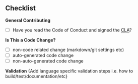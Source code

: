 <!--
Thank you for your pull request. Please provide a description below.
-->

## **Checklist**
<!-- For completed items, change [ ] to [x]. -->

**General Contributing**
- [ ] Have you read the Code of Conduct and signed the [CLA](https://opensource.dropbox.com/cla/)?

**Is This a Code Change?**
- [ ] non-code related change (markdown/git settings etc)
- [ ] auto-generated code change
- [ ] non-auto-generated code change

**Validation**
{Add language specific validation steps i.e. how to build/test/documentation/etc}